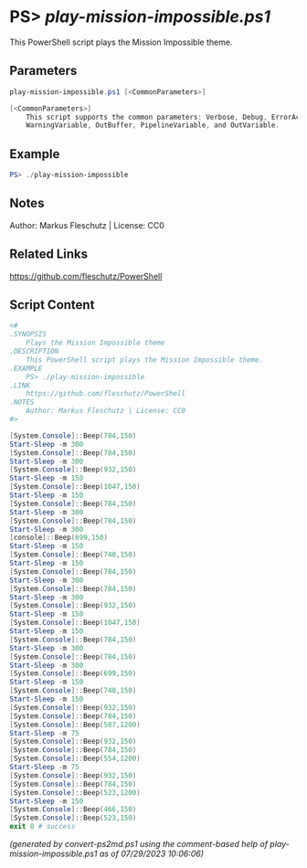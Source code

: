 PS> *play-mission-impossible.ps1*
====================

This PowerShell script plays the Mission Impossible theme.

Parameters
----------
```powershell
play-mission-impossible.ps1 [<CommonParameters>]

[<CommonParameters>]
    This script supports the common parameters: Verbose, Debug, ErrorAction, ErrorVariable, WarningAction, 
    WarningVariable, OutBuffer, PipelineVariable, and OutVariable.
```

Example
-------
```powershell
PS> ./play-mission-impossible

```

Notes
-----
Author: Markus Fleschutz | License: CC0

Related Links
-------------
https://github.com/fleschutz/PowerShell

Script Content
--------------
```powershell
<#
.SYNOPSIS
	Plays the Mission Impossible theme
.DESCRIPTION
	This PowerShell script plays the Mission Impossible theme.
.EXAMPLE
	PS> ./play-mission-impossible
.LINK
	https://github.com/fleschutz/PowerShell
.NOTES
	Author: Markus Fleschutz | License: CC0
#>

[System.Console]::Beep(784,150)
Start-Sleep -m 300
[System.Console]::Beep(784,150)
Start-Sleep -m 300
[System.Console]::Beep(932,150)
Start-Sleep -m 150
[System.Console]::Beep(1047,150)
Start-Sleep -m 150
[System.Console]::Beep(784,150)
Start-Sleep -m 300
[System.Console]::Beep(784,150)
Start-Sleep -m 300
[console]::Beep(699,150)
Start-Sleep -m 150
[System.Console]::Beep(740,150)
Start-Sleep -m 150
[System.Console]::Beep(784,150)
Start-Sleep -m 300
[System.Console]::Beep(784,150)
Start-Sleep -m 300
[System.Console]::Beep(932,150)
Start-Sleep -m 150
[System.Console]::Beep(1047,150)
Start-Sleep -m 150
[System.Console]::Beep(784,150)
Start-Sleep -m 300
[System.Console]::Beep(784,150)
Start-Sleep -m 300
[System.Console]::Beep(699,150)
Start-Sleep -m 150
[System.Console]::Beep(740,150)
Start-Sleep -m 150
[System.Console]::Beep(932,150)
[System.Console]::Beep(784,150)
[System.Console]::Beep(587,1200)
Start-Sleep -m 75
[System.Console]::Beep(932,150)
[System.Console]::Beep(784,150)
[System.Console]::Beep(554,1200)
Start-Sleep -m 75
[System.Console]::Beep(932,150)
[System.Console]::Beep(784,150)
[System.Console]::Beep(523,1200)
Start-Sleep -m 150
[System.Console]::Beep(466,150)
[System.Console]::Beep(523,150)
exit 0 # success
```

*(generated by convert-ps2md.ps1 using the comment-based help of play-mission-impossible.ps1 as of 07/29/2023 10:06:06)*
